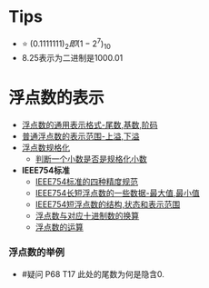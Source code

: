 # Tips
- ⭐ ${(0.1111111)}_{2}即(1-2^7)_{10}$
- 8.25表示为二进制是1000.01
# 浮点数的表示

- [浮点数的通用表示格式-尾数,基数,阶码](浮点数的通用表示格式-尾数,基数,阶码.md)
- [普通浮点数的表示范围-上溢,下溢](普通浮点数的表示范围-上溢,下溢.md)
- [浮点数规格化](浮点数规格化.md)
	- [判断一个小数是否是规格化小数](考研/408/计算机组成原理/判断一个小数是否是规格化小数.md)
- **IEEE754标准**
	- [IEEE754标准的四种精度规范](考研/408/计算机组成原理/IEEE754标准的四种精度规范.md)
	- [IEEE754长短浮点数的一些数据-最大值,最小值](考研/408/计算机组成原理/IEEE754长短浮点数的一些数据-最大值,最小值.md)
	- [IEEE754短浮点数的结构,状态和表示范围](IEEE754短浮点数的结构,状态和表示范围.md)
	- [浮点数与对应十进制数的换算](考研/408/计算机组成原理/浮点数与对应十进制数的换算.md)
	- [浮点数的运算](考研/408/计算机组成原理/浮点数的运算.md)
### 浮点数的举例
- #疑问 P68 T17  此处的尾数为何是隐含0.


